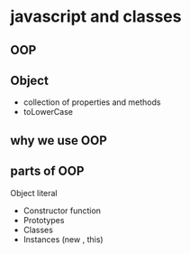 # javascript and classes

## OOP

## Object
- collection of properties and methods
- toLowerCase

## why we use OOP

## parts of OOP
Object literal

- Constructor function
- Prototypes
- Classes
- Instances (new , this)
